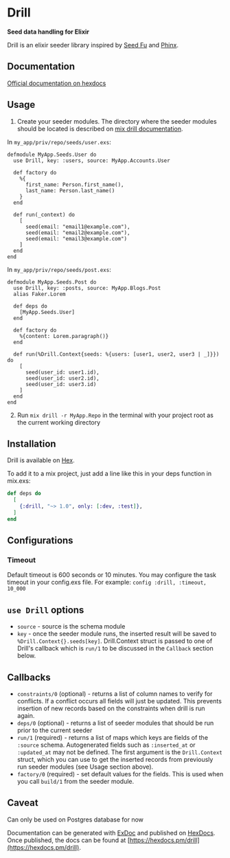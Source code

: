 # Drill

**Seed data handling for Elixir**

Drill is an elixir seeder library inspired by [Seed Fu](https://github.com/mbleigh/seed-fu) and [Phinx](https://github.com/cakephp/phinx).

## Documentation

[Official documentation on hexdocs](https://hexdocs.pm/drill/api-reference.html)

## Usage

1. Create your seeder modules. The directory where the seeder modules should be located
   is described on [mix drill documentation](https://hexdocs.pm/drill/Mix.Tasks.Drill.html).

In `my_app/priv/repo/seeds/user.exs`:

```
defmodule MyApp.Seeds.User do
  use Drill, key: :users, source: MyApp.Accounts.User

  def factory do
    %{
      first_name: Person.first_name(),
      last_name: Person.last_name()
    }
  end

  def run(_context) do
    [
      seed(email: "email1@example.com"),
      seed(email: "email2@example.com"),
      seed(email: "email3@example.com")
    ]
  end
end
```

In `my_app/priv/repo/seeds/post.exs`:

```
defmodule MyApp.Seeds.Post do
  use Drill, key: :posts, source: MyApp.Blogs.Post
  alias Faker.Lorem

  def deps do
    [MyApp.Seeds.User]
  end

  def factory do
    %{content: Lorem.paragraph()}
  end

  def run(%Drill.Context{seeds: %{users: [user1, user2, user3 | _]}}) do
    [
      seed(user_id: user1.id),
      seed(user_id: user2.id),
      seed(user_id: user3.id)
    ]
  end
end
```

2. Run `mix drill -r MyApp.Repo` in the terminal with your project root as the current working directory

## Installation

Drill is available on [Hex](https://hex.pm/packages/drill).

To add it to a mix project, just add a line like this in your deps function in mix.exs:

```elixir
def deps do
  [
    {:drill, "~> 1.0", only: [:dev, :test]},
  ]
end
```

## Configurations

### Timeout

Default timeout is 600 seconds or 10 minutes. You may configure the task timeout in your config.exs file. For example:
`config :drill, :timeout, 10_000`

## `use Drill` options

- `source` - source is the schema module
- `key` - once the seeder module runs, the inserted result will be saved to `%Drill.Context{}.seeds[key]`.
  Drill.Context struct is passed to one of Drill's callback which is `run/1` to be discussed in the `Callback`
  section below.

## Callbacks

- `constraints/0` (optional) - returns a list of column names to verify for conflicts. If a conflict occurs all fields will
  just be updated. This prevents insertion of new records based on the constraints when drill is run again.
- `deps/0` (optional) - returns a list of seeder modules that should be run prior to the current seeder
- `run/1` (required) - returns a list of maps which keys are fields of the `:source` schema. Autogenerated fields
  such as `:inserted_at` or `:updated_at` may not be defined. The first argument is the `Drill.Context` struct, which
  you can use to get the inserted records from previously run seeder modules (see Usage section above).
- `factory/0` (required) - set default values for the fields. This is used when you call `build/1` from the seeder module.

## Caveat

Can only be used on Postgres database for now

Documentation can be generated with [ExDoc](https://github.com/elixir-lang/ex_doc)
and published on [HexDocs](https://hexdocs.pm). Once published, the docs can
be found at [https://hexdocs.pm/drill](https://hexdocs.pm/drill).
